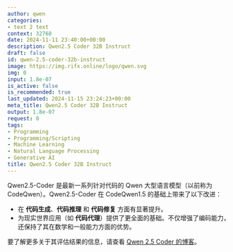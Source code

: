 ```yaml
---
author: qwen
categories:
- text 2 text
context: 32768
date: 2024-11-11 23:40:00+00:00
description: Qwen2.5 Coder 32B Instruct
draft: false
id: qwen-2.5-coder-32b-instruct
image: https://img.rifx.online/logo/qwen.svg
img: 0
input: 1.8e-07
is_active: false
is_recommended: true
last_updated: 2024-11-15 23:24:23+00:00
meta_title: Qwen2.5 Coder 32B Instruct
output: 1.8e-07
request: 0
tags:
- Programming
- Programming/Scripting
- Machine Learning
- Natural Language Processing
- Generative AI
title: Qwen2.5 Coder 32B Instruct
---
```
















Qwen2.5-Coder 是最新一系列针对代码的 Qwen 大型语言模型（以前称为 CodeQwen）。Qwen2.5-Coder 在 CodeQwen1.5 的基础上带来了以下改进：

- 在 **代码生成**、**代码推理** 和 **代码修复** 方面有显著提升。
- 为现实世界应用（如 **代码代理**）提供了更全面的基础。不仅增强了编码能力，还保持了其在数学和一般能力方面的优势。

要了解更多关于其评估结果的信息，请查看 [Qwen 2.5 Coder 的博客](https://qwenlm.github.io/blog/qwen2.5-coder-family/)。

